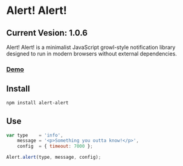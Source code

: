 # Alert! Alert!

## Current Vesion: 1.0.6

Alert! Alert! is a minimalist JavaScript growl-style notification library designed to run in modern browsers without external dependencies.

### [Demo](http://codepen.io/whusterj/full/qEWMwG/)

## Install

```
npm install alert-alert
```

## Use

```javascript
var type    = 'info',
    message = '<p>Something you outta know!</p>',
    config  = { timeout: 7000 };

Alert.alert(type, message, config);
```
